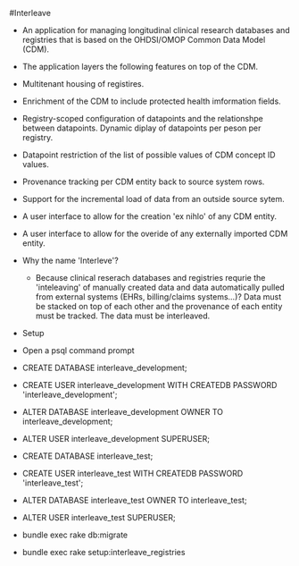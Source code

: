 #Interleave

* An application for managing longitudinal clinical research databases and registries that is based on the OHDSI/OMOP Common Data Model (CDM).
* The application layers the following features on top of the CDM.
 * Multitenant housing of registires.
 * Enrichment of the CDM to include protected health imformation fields.
 * Registry-scoped configuration of datapoints and the relationshpe between datapoints.  Dynamic diplay of datapoints per peson per registry.
 * Datapoint restriction of the list of possible values of CDM concept ID values.
 * Provenance tracking per CDM entity back to source system rows.
 * Support for the incremental load of data from an outside source sytem.
 * A user interface to allow for the creation 'ex nihlo' of any CDM entity.
 * A user interface to allow for the overide of any externally imported CDM entity.


* Why the name 'Interleve'?
  * Because clinical reserach databases and registries requrie the 'inteleaving' of manually created data and data automatically pulled from external systems (EHRs, billing/claims systems...)?  Data must be stacked on top of each other and the provenance of each entity must be tracked.  The data must be interleaved.

* Setup
 * Open a psql command prompt
 * CREATE DATABASE interleave_development;
 * CREATE USER interleave_development WITH CREATEDB PASSWORD 'interleave_development';
 * ALTER DATABASE interleave_development OWNER TO interleave_development;
 * ALTER USER interleave_development SUPERUSER;
 * CREATE DATABASE interleave_test;
 * CREATE USER interleave_test WITH CREATEDB PASSWORD 'interleave_test';
 * ALTER DATABASE interleave_test OWNER TO interleave_test;
 * ALTER USER interleave_test SUPERUSER;
 * bundle exec rake db:migrate
 * bundle exec rake setup:interleave_registries